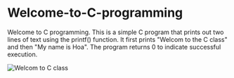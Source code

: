 # Welcome-to-C-programming
Welcome to C programming. This is a simple C program that prints out two lines of text using the printf() function. It first prints "Welcom to the C class" and then "My name is Hoa". The program returns 0 to indicate successful execution.

![Welcom to C class](https://user-images.githubusercontent.com/115616583/230853371-7e6dfb19-3852-4836-b7bb-4f7c15e1dbdb.PNG)
